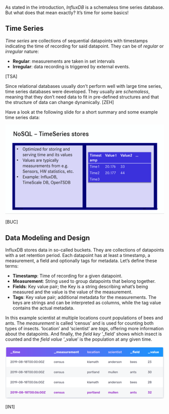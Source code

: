 As stated in the introduction, *InfluxDB* is a schemaless time series database. But what does that mean exactly? It’s time for some basics!

## Time Series

*Time series* are collections of sequential datapoints with timestamps indicating the time of recording for said datapoint. They can be of *regular* or *irregular* nature: 
- **Regular**: measurements are taken in set intervals
- **Irregular**: data recording is triggered by external events. 

[TSA]

Since relational databases usually don’t perform well with large time series, time series databases were developed. They usually are *schemaless*, meaning that they don’t need data to fit in pre-defined structures and that the structure of data can change dynamically. [ZEH]

Have a look at the following slide for a short summary and some example time series data:

![Slide about Time Series](./assets/TimeSeriesSlide.png)

[BUC]

## Data Modeling and Design

InfluxDB stores data in so-called buckets. They are collections of datapoints with a set retention period. Each datapoint has at least a timestamp, a measurement, a field and optionally tags for metadata. Let’s define these terms:

- **Timestamp**: Time of recording for a given datapoint.
- **Measurement**: String used to group datapoints that belong together.
- **Fields**: Key value pair; the Key is a string describing what’s being measured and the value is the value of the measurement.
- **Tags**: Key value pair; additional metadata for the measurements. The keys are strings and can be interpreted as columns, while the tag value contains the actual metadata.

In this example scientist at multiple locations count populations of bees and ants.
The *measurement* is called ‘census’ and is used for counting both types of insects. ‘location’ and ‘scientist’ are *tags*, offering more information about the datapoints. And finally, the *field key* ‘_field’ shows which insect is counted and the *field value* ‘_value’ is the population at any given time.

![Example Data 'census'](./assets/data.png)

[IN1]
